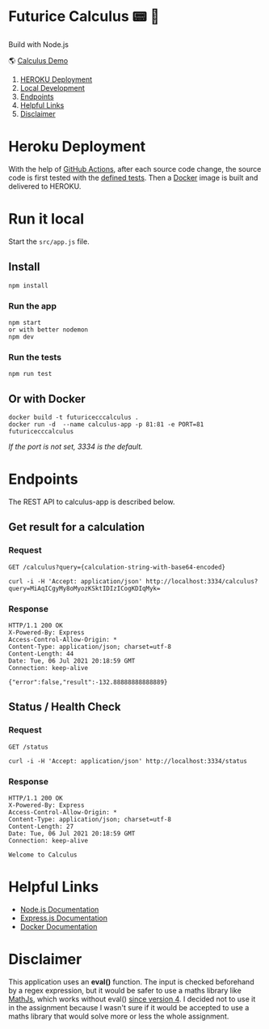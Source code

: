 # Futurice Calculus :pager: :rocket:
Build with Node.js

:earth_americas: [Calculus Demo](https://futurice-cc.herokuapp.com/)

1. [HEROKU Deployment](#heroku-deployment)
2. [Local Development](#run-it-local)
3. [Endpoints](#endpoints)
4. [Helpful Links](#helpful-links)
5. [Disclaimer](#disclaimer)


# Heroku Deployment
With the help of [GitHub Actions](.github/workflows/main.yml), after each source code change, the source code is first tested with the [defined tests](test/). Then a [Docker](Dockerfile) image is built and delivered to HEROKU.


# Run it local
Start the `src/app.js` file.
## Install
    npm install
### Run the app
    npm start
    or with better nodemon
    npm dev
### Run the tests
    npm run test

## Or with Docker
    docker build -t futuricecccalculus .
    docker run -d  --name calculus-app -p 81:81 -e PORT=81 futuricecccalculus
*If the port is not set, 3334 is the default.*


# Endpoints
The REST API to calculus-app is described below.

## Get result for a calculation

### Request

`GET /calculus?query={calculation-string-with-base64-encoded}`

    curl -i -H 'Accept: application/json' http://localhost:3334/calculus?query=MiAqICgyMy8oMyozKSktIDIzICogKDIqMyk=

### Response

    HTTP/1.1 200 OK
    X-Powered-By: Express
    Access-Control-Allow-Origin: *
    Content-Type: application/json; charset=utf-8
    Content-Length: 44
    Date: Tue, 06 Jul 2021 20:18:59 GMT
    Connection: keep-alive
    
    {"error":false,"result":-132.88888888888889}


## Status / Health Check 

### Request

`GET /status`

    curl -i -H 'Accept: application/json' http://localhost:3334/status

### Response

    HTTP/1.1 200 OK
    X-Powered-By: Express
    Access-Control-Allow-Origin: *
    Content-Type: application/json; charset=utf-8
    Content-Length: 27
    Date: Tue, 06 Jul 2021 20:18:59 GMT
    Connection: keep-alive
    
    Welcome to Calculus

# Helpful Links
- [Node.js Documentation](https://nodejs.org/en/docs/)
- [Express.js Documentation](https://expressjs.com/en/4x/api.html)
- [Docker Documentation](https://docs.docker.com/get-started/overview/)

# Disclaimer
This application uses an **eval()** function. The input is checked beforehand by a regex expression, but it would be safer to use a maths library like [MathJs](https://mathjs.org/), which works without eval() [since version 4](https://mathjs.org/docs/expressions/security.html).
I decided not to use it in the assignment because I wasn't sure if it would be accepted to use a maths library that would solve more or less the whole assignment.
